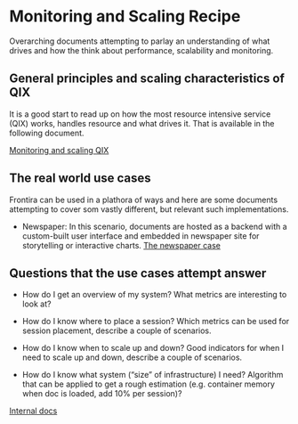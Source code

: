 # Monitoring and Scaling Recipe

Overarching documents attempting to parlay an understanding of what
drives and how the think about performance, scalability and monitoring.

## General principles and scaling characteristics of QIX

It is a good start to read up on how the most resource intensive
service (QIX) works, handles resource and what drives it.
That is available in the following document.

[Monitoring and scaling QIX](./../documentation/services/qix-engine.md)

## The real world use cases

Frontira can be used in a plathora of ways and here are some documents
attempting to cover som vastly different, but relevant such implementations.

- Newspaper: In this scenario, documents are hosted as a backend with a custom-built
  user interface and embedded in newspaper site for storytelling or interactive
  charts. [The newspaper case](./newspaper.md)

## Questions that the use cases attempt answer

- How do I get an overview of my system?
  What metrics are interesting to look at?

- How do I know where to place a session?
  Which metrics can be used for session placement, describe a couple of scenarios.

- How do I know when to scale up and down?
  Good indicators for when I need to scale up and down, describe a couple of scenarios.

- How do I know what system (“size” of infrastructure) I need?
  Algorithm that can be applied to get a rough estimation (e.g. container memory
  when doc is loaded, add 10% per session)?

[Internal docs](https://confluence/x/UJmBB)
